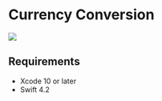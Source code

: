 # Currency Conversion

![](https://i.imgur.com/T5HGnpS.png)

## Requirements
- Xcode 10 or later
- Swift 4.2
